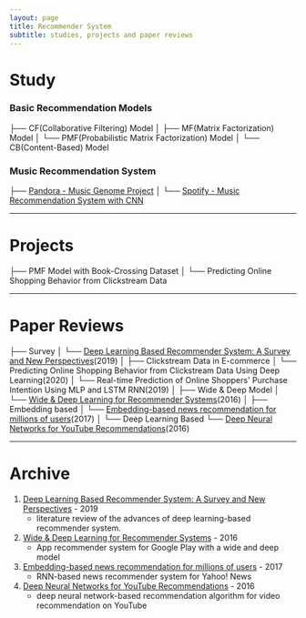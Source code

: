 ```yaml
---
layout: page
title: Recommender System
subtitle: studies, projects and paper reviews
---
```


# Study
### Basic Recommendation Models
├── CF(Collaborative Filtering) Model
│
├── MF(Matrix Factorization) Model
│   └── PMF(Probabilistic Matrix Factorization) Model
│
└── CB(Content-Based) Model

### Music Recommendation System
├── [Pandora - Music Genome Project](https://joyae.github.io/2020-04-20-pandora-music-genome-project(1))
│
└── [Spotify - Music Recommendation System with CNN](https://joyae.github.io/2020-04-07-spotify-recommendation(1))

---

# Projects
├── PMF Model with Book-Crossing Dataset
│
└── Predicting Online Shopping Behavior from Clickstream Data

---

# Paper Reviews
├── Survey
│   └── [Deep Learning Based Recommender System: A Survey and New Perspectives](https://dl.acm.org/doi/abs/10.1145/3285029?casa_token=GtNEuL4F2GgAAAAA:qNId-sFIwPendH_3Kmzw3E-b4l1n0-vU4q9TIKFgYIFv3SzpXcA-rkJbB44sSBZ-hC2l7tVqPohpCY8)(2019)
│
├── Clickstream Data in E-commerce
│   └── Predicting Online Shopping Behavior from Clickstream Data Using Deep Learning(2020)
│   └── Real-time Prediction of Online Shoppers' Purchase Intention Using MLP and LSTM RNN(2019)
│
├── Wide & Deep Model
│   └── [Wide & Deep Learning for Recommender Systems](https://dl.acm.org/doi/10.1145/2988450.2988454)(2016)
│
├── Embedding based
│   └── [Embedding-based news recommendation for millions of users](https://dl.acm.org/doi/abs/10.1145/3097983.3098108)(2017)
│
└── Deep Learning Based
    └── [Deep Neural Networks for YouTube Recommendations](https://dl.acm.org/doi/10.1145/2959100.2959190)(2016)

---

# Archive
1. [Deep Learning Based Recommender System: A Survey and New Perspectives](https://dl.acm.org/doi/abs/10.1145/3285029?casa_token=GtNEuL4F2GgAAAAA:qNId-sFIwPendH_3Kmzw3E-b4l1n0-vU4q9TIKFgYIFv3SzpXcA-rkJbB44sSBZ-hC2l7tVqPohpCY8) - 2019
   - literature review of the advances of deep learning-based recommender system.
2. [Wide & Deep Learning for Recommender Systems](https://dl.acm.org/doi/10.1145/2988450.2988454) - 2016
   - App recommender system for Google Play with a wide and deep model
3. [Embedding-based news recommendation for millions of users](https://dl.acm.org/doi/abs/10.1145/3097983.3098108) - 2017
   - RNN-based news recommender system for Yahoo! News
4. [Deep Neural Networks for YouTube Recommendations](https://dl.acm.org/doi/10.1145/2959100.2959190) - 2016
   - deep neural network-based recommendation algorithm for video recommendation on YouTube
